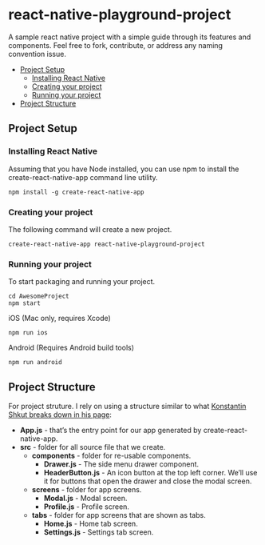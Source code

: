 # react-native-playground-project
A sample react native project with a simple guide through its features and components. Feel free to fork, contribute, or address any naming convention issue. 

* [Project Setup](#project-setup)
  * [Installing React Native](#installing-react-native)
  * [Creating your project](#creating-your-project)
  * [Running your project](#running-your-project)
* [Project Structure](#project-structure)
  

## Project Setup

### Installing React Native

Assuming that you have Node installed, you can use npm to install the create-react-native-app command line utility.

```
npm install -g create-react-native-app
```

### Creating your project

The following command will create a new project.

```
create-react-native-app react-native-playground-project
```


### Running your project

To start packaging and running your project.

```
cd AwesomeProject
npm start
```

iOS (Mac only, requires Xcode)

```
npm run ios
```

Android (Requires Android build tools)

```
npm run android
```

## Project Structure

For project struture. I rely on using a structure similar to what [Konstantin Shkut breaks down in his page](http://rationalappdev.com/cross-platform-navigation-in-react-native/#outlining-the-structure):

* **App.js** - that’s the entry point for our app generated by create-react-native-app.
* **src** - folder for all source file that we create.
  * **components** - folder for re-usable components.
    * **Drawer.js** - The side menu drawer component.
    * **HeaderButton.js** - An icon button at the top left corner. We’ll use it for buttons that open the drawer and close the modal screen.
  * **screens** - folder for app screens.
    * **Modal.js** - Modal screen.
    * **Profile.js** - Profile screen.
  * **tabs** - folder for app screens that are shown as tabs.
    * **Home.js** - Home tab screen.
    * **Settings.js** - Settings tab screen.


